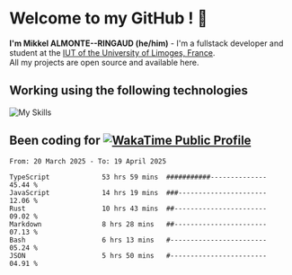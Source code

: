 # Welcome to my GitHub ! 🌃

**I'm Mikkel ALMONTE--RINGAUD (he/him)** - I'm a fullstack developer and student at the [IUT of the University of Limoges, France](https://iut.unilim.fr). \
All my projects are open source and available here.

## Working using the following technologies

![My Skills](https://skillicons.dev/icons?i=solidjs,pnpm,nodejs,ts,js,vercel,netlify,html,css,rust,astro,git,vue,md,electron,figma,github,bash,bun,cloudflare,py,tailwind,nginx,npm,tauri,vite,zig,yarn,windicss,dart,flutter,kotlin&theme=dark)

## Been coding for [![WakaTime Public Profile](https://wakatime.com/badge/user/0839e595-e07a-435c-8d59-ed95f2a3d6dd.svg?style=flat-square)](https://wakatime.com/@0839e595-e07a-435c-8d59-ed95f2a3d6dd)

<!--START_SECTION:waka-->

```plain
From: 20 March 2025 - To: 19 April 2025

TypeScript             53 hrs 59 mins  ###########--------------   45.44 %
JavaScript             14 hrs 19 mins  ###----------------------   12.06 %
Rust                   10 hrs 43 mins  ##-----------------------   09.02 %
Markdown               8 hrs 28 mins   ##-----------------------   07.13 %
Bash                   6 hrs 13 mins   #------------------------   05.24 %
JSON                   5 hrs 50 mins   #------------------------   04.91 %
```

<!--END_SECTION:waka-->

